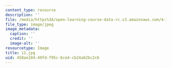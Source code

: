 ```yaml
---
content_type: resource
description: ''
file: /media/https%3A/open-learning-course-data-rc.s3.amazonaws.com/4-125-architecture-studio-building-in-landscapes-fall-2002/458ae18449fdf95c6ce4cb24a62bc2c6_11.jpg
file_type: image/jpeg
image_metadata:
  caption: ''
  credit: ''
  image-alt: ''
resourcetype: Image
title: 11.jpg
uid: 458ae184-49fd-f95c-6ce4-cb24a62bc2c6
---
```

